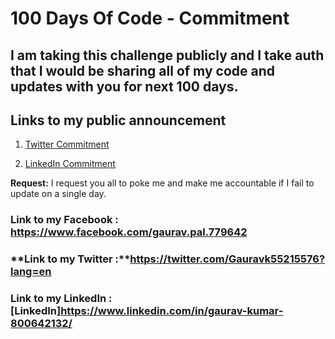 # 100 Days Of Code - Commitment

## I am taking this challenge publicly and I take auth that I would be sharing all of my code and updates with you for next 100 days.

## Links to my public announcement 
1. [Twitter Commitment](https://twitter.com/chetanhere/status/1013393655296610304)

2. [LinkedIn Commitment](https://www.linkedin.com/feed/update/urn:li:activity:6419136040908492800)

**Request:** I request you all to poke me and make me accountable if I fail to update on a single day.

### **Link to my Facebook :** https://www.facebook.com/gaurav.pal.779642
### **Link to my Twitter :**https://twitter.com/Gauravk55215576?lang=en
### **Link to my LinkedIn :** [LinkedIn]https://www.linkedin.com/in/gaurav-kumar-800642132/
